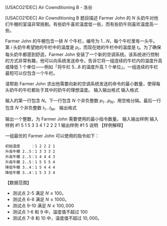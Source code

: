 



[USACO21DEC] Air Cownditioning B - 洛谷














[USACO21DEC] Air Cownditioning B
题目描述
Farmer John 的 $N$ 头奶牛对他们牛棚的室温非常挑剔。有些奶牛喜欢温度低一些，而有些奶牛则喜欢温度高一些。

Farmer John 的牛棚包含一排 $N$ 个牛栏，编号为 $1 \ldots N$，每个牛栏里有一头牛。 第 $i$ 头奶牛希望她的牛栏中的温度是 $p_i$，而现在她的牛栏中的温度是 $t_i$。为了确保每头奶牛都感到舒适，Farmer John 安装了一个新的空调系统。该系统进行控制的方式非常有趣，他可以向系统发送命令，告诉它将一组连续的牛栏内的温度升高或降低 1 个单位——例如「将牛栏 $5 \ldots 8$ 的温度升高 1 个单位」。一组连续的牛栏最短可以仅包含一个牛栏。

请帮助 Farmer John 求出他需要向新的空调系统发送的命令的最小数量，使得每头奶牛的牛栏都处于其中的奶牛的理想温度。
输入输出格式
输入格式

输入的第一行包含 $N$。下一行包含 $N$ 个非负整数 $p_1 \ldots p_N$，用空格分隔。最后一行包含 $N$ 个非负整数 $t_1 \ldots t_N$。
输出格式

输出一个整数，为 Farmer John 需要使用的最小指令数量。
输入输出样例
输入样例 #1
5
1 5 3 3 4
1 2 2 2 1
输出样例 #1
5
说明
【样例解释】

一组最优的 Farmer John 可以使用的指令如下：

```
初始温度     ：1 2 2 2 1
升高牛棚 2..5：1 3 3 3 2
升高牛棚 2..5：1 4 4 4 3
升高牛棚 2..5：1 5 5 5 4
降低牛棚 3..4：1 5 4 4 4
降低牛棚 3..4：1 5 3 3 4
```

【数据范围】

- 测试点 2-5 满足 $N \leq 100$。
- 测试点 6-8 满足 $N \leq 1000$。
- 测试点 9-10 满足 $N \leq 100,000$
- 测试点 1-6 和 9 中，温度值不超过 $100$
- 测试点 7-8 和 10 中，温度值不超过 $10,000$。







